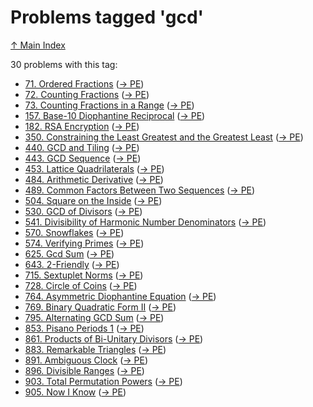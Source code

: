 # Problems tagged 'gcd'

[↑ Main Index](../README.md)

30 problems with this tag:

- [71. Ordered Fractions](../problems/71.md) ([→ PE](https://projecteuler.net/problem=71))
- [72. Counting Fractions](../problems/72.md) ([→ PE](https://projecteuler.net/problem=72))
- [73. Counting Fractions in a Range](../problems/73.md) ([→ PE](https://projecteuler.net/problem=73))
- [157. Base-10 Diophantine Reciprocal](../problems/157.md) ([→ PE](https://projecteuler.net/problem=157))
- [182. RSA Encryption](../problems/182.md) ([→ PE](https://projecteuler.net/problem=182))
- [350. Constraining the Least Greatest and the Greatest Least](../problems/350.md) ([→ PE](https://projecteuler.net/problem=350))
- [440. GCD and Tiling](../problems/440.md) ([→ PE](https://projecteuler.net/problem=440))
- [443. GCD Sequence](../problems/443.md) ([→ PE](https://projecteuler.net/problem=443))
- [453. Lattice Quadrilaterals](../problems/453.md) ([→ PE](https://projecteuler.net/problem=453))
- [484. Arithmetic Derivative](../problems/484.md) ([→ PE](https://projecteuler.net/problem=484))
- [489. Common Factors Between Two Sequences](../problems/489.md) ([→ PE](https://projecteuler.net/problem=489))
- [504. Square on the Inside](../problems/504.md) ([→ PE](https://projecteuler.net/problem=504))
- [530. GCD of Divisors](../problems/530.md) ([→ PE](https://projecteuler.net/problem=530))
- [541. Divisibility of Harmonic Number Denominators](../problems/541.md) ([→ PE](https://projecteuler.net/problem=541))
- [570. Snowflakes](../problems/570.md) ([→ PE](https://projecteuler.net/problem=570))
- [574. Verifying Primes](../problems/574.md) ([→ PE](https://projecteuler.net/problem=574))
- [625. Gcd Sum](../problems/625.md) ([→ PE](https://projecteuler.net/problem=625))
- [643. $2$-Friendly](../problems/643.md) ([→ PE](https://projecteuler.net/problem=643))
- [715. Sextuplet Norms](../problems/715.md) ([→ PE](https://projecteuler.net/problem=715))
- [728. Circle of Coins](../problems/728.md) ([→ PE](https://projecteuler.net/problem=728))
- [764. Asymmetric Diophantine Equation](../problems/764.md) ([→ PE](https://projecteuler.net/problem=764))
- [769. Binary Quadratic Form II](../problems/769.md) ([→ PE](https://projecteuler.net/problem=769))
- [795. Alternating GCD Sum](../problems/795.md) ([→ PE](https://projecteuler.net/problem=795))
- [853. Pisano Periods 1](../problems/853.md) ([→ PE](https://projecteuler.net/problem=853))
- [861. Products of Bi-Unitary Divisors](../problems/861.md) ([→ PE](https://projecteuler.net/problem=861))
- [883. Remarkable Triangles](../problems/883.md) ([→ PE](https://projecteuler.net/problem=883))
- [891. Ambiguous Clock](../problems/891.md) ([→ PE](https://projecteuler.net/problem=891))
- [896. Divisible Ranges](../problems/896.md) ([→ PE](https://projecteuler.net/problem=896))
- [903. Total Permutation Powers](../problems/903.md) ([→ PE](https://projecteuler.net/problem=903))
- [905. Now I Know](../problems/905.md) ([→ PE](https://projecteuler.net/problem=905))
